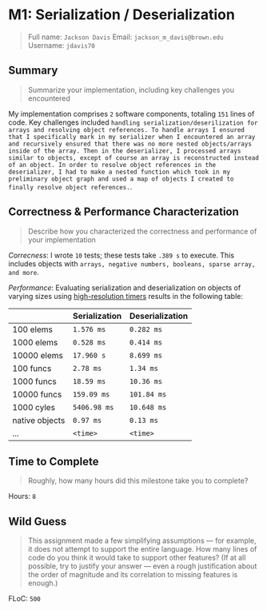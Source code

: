 # M1: Serialization / Deserialization

> Full name: `Jackson Davis`
> Email: `jackson_m_davis@brown.edu`
> Username: `jdavis70`

## Summary

> Summarize your implementation, including key challenges you encountered

My implementation comprises `2` software components, totaling `151` lines of code. Key challenges included `handling serialization/deserilization for arrays and resolving object references. To handle arrays I ensured that I specifically
mark in my serializer when I encountered an array and recursively ensured that there was no more nested objects/arrays inside of the array. Then in the deserializer, I processed arrays similar to objects, except of course an array is reconstructed instead of an object. In order to resolve object references in the deserializer, I had to make a nested function which took in my preliminary object graph and used a map of objects I created to finally resolve object references.`.

## Correctness & Performance Characterization

> Describe how you characterized the correctness and performance of your implementation

_Correcness_: I wrote `10` tests; these tests take `.389 s` to execute. This includes objects with `arrays, negative numbers, booleans, sparse array, and more`.

_Performance_: Evaluating serialization and deserialization on objects of varying sizes using [high-resolution timers](https://nodejs.org/api/perf_hooks.html) results in the following table:

|                | Serialization | Deserialization |
| -------------- | ------------- | --------------- |
| 100 elems      | `1.576 ms`    | `0.282 ms`      |
| 1000 elems     | `0.528 ms`    | `0.414 ms`      |
| 10000 elems    | `17.960 s`    | `8.699 ms`      |
| 100 funcs      | `2.78 ms`     | `1.34 ms`       |
| 1000 funcs     | `18.59 ms`    | `10.36 ms`      |
| 10000 funcs    | `159.09 ms`   | `101.84 ms`     |
| 1000 cyles     | `5406.98 ms`  | `10.648 ms`     |
| native objects | `0.97 ms`     | `0.13 ms`       |
| ...            | `<time>`      | `<time>`        |

## Time to Complete

> Roughly, how many hours did this milestone take you to complete?

Hours: `8`

## Wild Guess

> This assignment made a few simplifying assumptions — for example, it does not attempt to support the entire language. How many lines of code do you think it would take to support other features? (If at all possible, try to justify your answer — even a rough justification about the order of magnitude and its correlation to missing features is enough.)

FLoC: `500`
